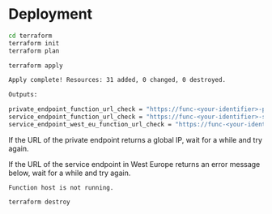 # Deployment

```bash
cd terraform
terraform init
terraform plan
```

```bash
terraform apply

Apply complete! Resources: 31 added, 0 changed, 0 destroyed.

Outputs:

private_endpoint_function_url_check = "https://func-<your-identifier>-pe-private-endpoint.azurewebsites.net/api/check"
service_endpoint_function_url_check = "https://func-<your-identifier>-se-service-endpoint.azurewebsites.net/api/check"
service_endpoint_west_eu_function_url_check = "https://func-<your-identifier>-sewe-service-endpoint.azurewebsites.net/api/check"
```

If the URL of the private endpoint returns a global IP, wait for a while and try again.

If the URL of the service endpoint in West Europe returns an error message below, wait for a while and try again.

```
Function host is not running.
```

```bash
terraform destroy
```